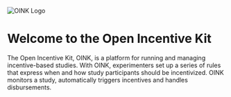 ![OINK Logo](/img/banner.png)

# Welcome to the Open Incentive Kit

The Open Incentive Kit, OINK, is a platform for running and managing
incentive-based studies. With OINK, experimenters set up a series of rules that
express when and how study participants should be incentivized. OINK monitors a
study, automatically triggers incentives and handles disbursements.

